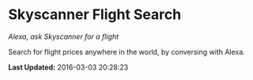 # Skyscanner Flight Search
*Alexa, ask Skyscanner for a flight*

Search for flight prices anywhere in the world, by conversing with Alexa.

**Last Updated:** 2016-03-03 20:28:23